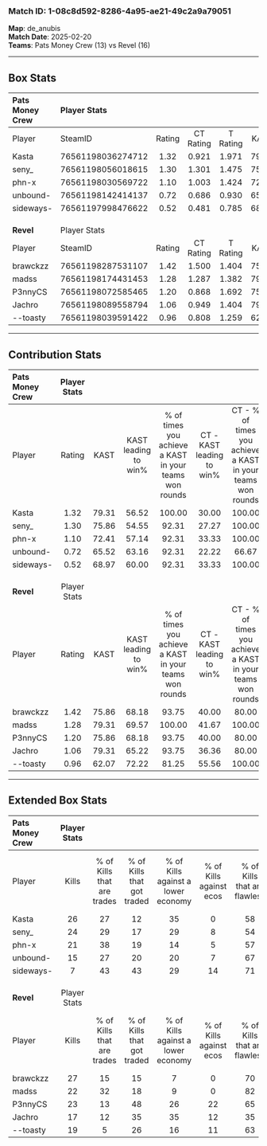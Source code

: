 ### Match ID: 1-08c8d592-8286-4a95-ae21-49c2a9a79051  
**Map**: de_anubis  
**Match Date**: 2025-02-20  
**Teams**: Pats Money Crew (13) vs Revel (16)  

---  

## Box Stats  

| **Pats Money Crew** | Player Stats      |        |           |          |       |      |       |         |        |      |     |
| :- | :- | :-: | :-: | :-: | :-: | :-: | :-: | :-: | :-: | :-: | :-: |
| Player              | SteamID           | Rating | CT Rating | T Rating | KAST  | ADR  | Kills | Assists | Deaths | K/D  | HS% |
| Kasta               | 76561198036274712 |  1.32  |   0.921   |  1.971   | 79.31 | 94.1 |  26   |    1    |   22   | 1.18 | 53  |
| seny_               | 76561198056018615 |  1.30  |   1.301   |  1.475   | 75.86 | 92.7 |  24   |   11    |   20   | 1.20 | 50  |
| phn-x               | 76561198030569722 |  1.10  |   1.003   |  1.424   | 72.41 | 71.5 |  21   |    7    |   20   | 1.05 | 38  |
| unbound-            | 76561198142414137 |  0.72  |   0.686   |  0.930   | 65.52 | 51.4 |  15   |    3    |   24   | 0.63 | 33  |
| sideways-           | 76561197998476622 |  0.52  |   0.481   |  0.785   | 68.97 | 40.1 |   7   |    7    |   22   | 0.32 | 57  |
|                     |                   |        |           |          |       |      |       |         |        |      |     |
|                     |                   |        |           |          |       |      |       |         |        |      |     |
|                     |                   |        |           |          |       |      |       |         |        |      |     |
| **Revel**           | Player Stats      |        |           |          |       |      |       |         |        |      |     |
| Player              | SteamID           | Rating | CT Rating | T Rating | KAST  | ADR  | Kills | Assists | Deaths | K/D  | HS% |
| brawckzz            | 76561198287531107 |  1.42  |   1.500   |  1.404   | 75.86 | 75.1 |  27   |    4    |   14   | 1.93 | 33  |
| madss               | 76561198174431453 |  1.28  |   1.287   |  1.382   | 79.31 | 66.9 |  22   |    9    |   14   | 1.57 | 59  |
| P3nnyCS             | 76561198072585465 |  1.20  |   0.868   |  1.692   | 75.86 | 85.0 |  23   |   10    |   22   | 1.05 | 26  |
| Jachro              | 76561198089558794 |  1.06  |   0.949   |  1.404   | 79.31 | 81.1 |  17   |   11    |   21   | 0.81 | 47  |
| --toasty            | 76561198039591422 |  0.96  |   0.808   |  1.259   | 62.07 | 82.3 |  19   |    7    |   22   | 0.86 | 63  |
---  

## Contribution Stats  

| **Pats Money Crew** | Player Stats |       |                      |                                                        |                           |                                                             |                          |                                                            |
| :- | :-: | :-: | :-: | :-: | :-: | :-: | :-: | :-: |
| Player              |    Rating    | KAST  | KAST leading to win% | % of times you achieve a KAST in your teams won rounds | CT - KAST leading to win% | CT - % of times you achieve a KAST in your teams won rounds | T - KAST leading to win% | T - % of times you achieve a KAST in your teams won rounds |
| Kasta               |     1.32     | 79.31 |        56.52         |                         100.00                         |           30.00           |                           100.00                            |          76.92           |                           100.00                           |
| seny_               |     1.30     | 75.86 |        54.55         |                         92.31                          |           27.27           |                           100.00                            |          81.82           |                           90.00                            |
| phn-x               |     1.10     | 72.41 |        57.14         |                         92.31                          |           33.33           |                           100.00                            |          75.00           |                           90.00                            |
| unbound-            |     0.72     | 65.52 |        63.16         |                         92.31                          |           22.22           |                            66.67                            |          100.00          |                           100.00                           |
| sideways-           |     0.52     | 68.97 |        60.00         |                         92.31                          |           33.33           |                           100.00                            |          81.82           |                           90.00                            |
|                     |              |       |                      |                                                        |                           |                                                             |                          |                                                            |
|                     |              |       |                      |                                                        |                           |                                                             |                          |                                                            |
|                     |              |       |                      |                                                        |                           |                                                             |                          |                                                            |
| **Revel**           | Player Stats |       |                      |                                                        |                           |                                                             |                          |                                                            |
| Player              |    Rating    | KAST  | KAST leading to win% | % of times you achieve a KAST in your teams won rounds | CT - KAST leading to win% | CT - % of times you achieve a KAST in your teams won rounds | T - KAST leading to win% | T - % of times you achieve a KAST in your teams won rounds |
| brawckzz            |     1.42     | 75.86 |        68.18         |                         93.75                          |           40.00           |                            80.00                            |          91.67           |                           100.00                           |
| madss               |     1.28     | 79.31 |        69.57         |                         100.00                         |           41.67           |                           100.00                            |          100.00          |                           100.00                           |
| P3nnyCS             |     1.20     | 75.86 |        68.18         |                         93.75                          |           40.00           |                            80.00                            |          91.67           |                           100.00                           |
| Jachro              |     1.06     | 79.31 |        65.22         |                         93.75                          |           36.36           |                            80.00                            |          91.67           |                           100.00                           |
| --toasty            |     0.96     | 62.07 |        72.22         |                         81.25                          |           55.56           |                           100.00                            |          88.89           |                           72.73                            |
---  

## Extended Box Stats  

| **Pats Money Crew** | Player Stats |                            |                            |                                    |                         |                              |                                 |        |                             |                                     |                          |                               |                            |
| :- | :-: | :-: | :-: | :-: | :-: | :-: | :-: | :-: | :-: | :-: | :-: | :-: | :-: |
| Player              |    Kills     | % of Kills that are trades | % of Kills that got traded | % of Kills against a lower economy | % of Kills against ecos | % of Kills that are flawless | % of Kills that are close duels | Deaths | % of Deaths that get traded | % of Deaths against a lower economy | % of Deaths against ecos | % of Deaths that are flawless | % of Deaths that are close |
| Kasta               |      26      |             27             |             12             |                 35                 |            0            |              58              |                0                |   22   |             36              |                 23                  |            5             |              55               |             5              |
| seny_               |      24      |             29             |             17             |                 29                 |            8            |              54              |                8                |   20   |             25              |                 20                  |            0             |              60               |             5              |
| phn-x               |      21      |             38             |             19             |                 14                 |            5            |              57              |               10                |   20   |             30              |                 20                  |            0             |              60               |             5              |
| unbound-            |      15      |             27             |             20             |                 20                 |            7            |              67              |               20                |   24   |             21              |                 29                  |            4             |              71               |             4              |
| sideways-           |      7       |             43             |             43             |                 29                 |           14            |              71              |               14                |   22   |             27              |                 23                  |            0             |              73               |             5              |
|                     |              |                            |                            |                                    |                         |                              |                                 |        |                             |                                     |                          |                               |                            |
|                     |              |                            |                            |                                    |                         |                              |                                 |        |                             |                                     |                          |                               |                            |
|                     |              |                            |                            |                                    |                         |                              |                                 |        |                             |                                     |                          |                               |                            |
| **Revel**           | Player Stats |                            |                            |                                    |                         |                              |                                 |        |                             |                                     |                          |                               |                            |
| Player              |    Kills     | % of Kills that are trades | % of Kills that got traded | % of Kills against a lower economy | % of Kills against ecos | % of Kills that are flawless | % of Kills that are close duels | Deaths | % of Deaths that get traded | % of Deaths against a lower economy | % of Deaths against ecos | % of Deaths that are flawless | % of Deaths that are close |
| brawckzz            |      27      |             15             |             15             |                 7                  |            0            |              70              |                0                |   14   |             14              |                  0                  |            0             |              79               |             7              |
| madss               |      22      |             32             |             18             |                 9                  |            0            |              82              |                0                |   14   |             21              |                  7                  |            0             |              93               |             0              |
| P3nnyCS             |      23      |             13             |             48             |                 26                 |           22            |              65              |                4                |   22   |             14              |                  5                  |            0             |              50               |             5              |
| Jachro              |      17      |             12             |             35             |                 35                 |           12            |              35              |               12                |   21   |             29              |                 14                  |            10            |              57               |             10             |
| --toasty            |      19      |             5              |             26             |                 16                 |           11            |              63              |               11                |   22   |             14              |                  9                  |            5             |              45               |             18             |
